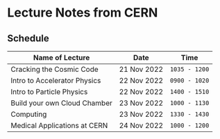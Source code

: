 # Lecture Notes from CERN

## Schedule

|Name of Lecture|Date|Time|
|---|---|---|
|Cracking the Cosmic Code|21 Nov 2022|`1035 - 1200`|
|Intro to Accelerator Physics|22 Nov 2022|`0900 - 1020`|
|Intro to Particle Physics|22 Nov 2022|`1400 - 1510`|
|Build your own Cloud Chamber|23 Nov 2022|`1000 - 1130`|
|Computing|23 Nov 2022|`1330 - 1430`|
|Medical Applications at CERN|24 Nov 2022|`1000 - 1200`|
